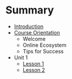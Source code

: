 # Summary

* [Introduction](README.md)
* [Course Orientation](course-orientation.md)
  * Welcome
  * Online Ecosystem
  * Tips for Success
* Unit 1
  * [Lesson 1](unit-1/lesson-1.md)
  * [Lesson 2](lesson-2.md)



